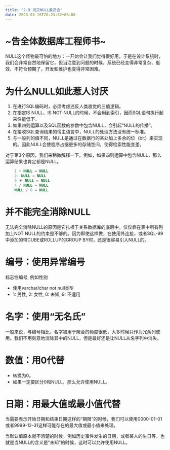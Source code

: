 ```yaml
---
title: "2-9 消灭NULL委员会"
date: 2023-03-16T20:23:52+08:00
---
```


# ~告全体数据库工程师书~

NULL这个怪物最可怕的地方：一开始会让我们觉得很好用，于是在设计系统时，我们会非常自然地保留它，但当注意到问题的时候，系统已经变得非常复杂、低
效、不符合预期了，开发和维护也变得非常困难。

# 为什么NULL如此惹人讨厌

1. 在进行SQL编码时，必须考虑违反人类直觉的三值逻辑。
2. 在指定IS NULL、IS NOT NULL的时候，不会用到索引，因而SQL语句执行起来性能低下。
3. 如果四则运算以及SQL函数的参数中包含NULL，会引起“NULL的传播”。
4. 在接收SQL查询结果的宿主语言中，NULL的处理方法没有统一标准。
5. 与一般列的值不同，NULL是通过在数据行的某处加上多余的位（bit）来实现的。因此NULL会使程序占据更多的存储空间，使得检索性能变差。

对于第3个原因，我们来稍微解释一下。例如，如果四则运算中包含NULL，那么运算结果也肯定都是NULL。

```sql
    1 + NULL = NULL
    2- NULL = NULL
    3 ＊ NULL = NULL
    4 / NULL = NULL
    NULL / 0 = NULL
```

# 并不能完全消除NULL

无法完全消除NULL的原因是它扎根于关系数据库的底层中。仅仅靠在表中所有列加上NOT NULL的约束是不够的。因为即使这样做，在使用外连接，或者SQL-99
中添加的带CUBE或ROLLUP的GROUP BY时，还是很容易引入NULL的。

# 编号：使用异常编号

标志性编号, 例如性别

- 使用varchar/char not null类型
- 1: 男性, 2: 女性, 0: 未知, 9: 不适用

# 名字：使用“无名氏”

一般来说，与编号相比，名字被用于聚合的频度很低，大多时候只作为冗余列使用。我们不用刻意地消除其中的NULL，但是最好还是让NULL从名字列中消失。

# 数值：用0代替

- 转换为0。
- 如果一定要区分0和NULL，那么允许使用NULL。

# 日期：用最大值或最小值代替

当需要表示开始日期和结束日期这样的“期限”的时候，我们可以使用0000-01-01或者9999-12-31这样可能存在的最大值或最小值来处理。

当默认值原本就不清楚的时候，例如历史事件发生的日期，或者某人的生日等，也就是当NULL的含义是“未知”的时候，这时可以允许使用NULL。
